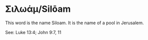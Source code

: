 # Σιλωάμ/Silōam

This word is the name Siloam. It is the name of a pool in Jerusalem.

See: Luke 13:4; John 9:7, 11
